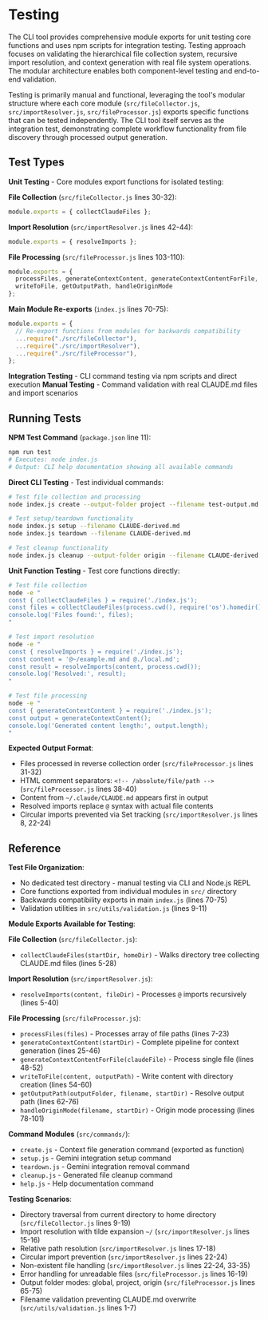 <!-- Generated: 2025-07-13 00:00:00 UTC -->

# Testing

The CLI tool provides comprehensive module exports for unit testing core functions and uses npm scripts for integration testing. Testing approach focuses on validating the hierarchical file collection system, recursive import resolution, and context generation with real file system operations. The modular architecture enables both component-level testing and end-to-end validation.

Testing is primarily manual and functional, leveraging the tool's modular structure where each core module (`src/fileCollector.js`, `src/importResolver.js`, `src/fileProcessor.js`) exports specific functions that can be tested independently. The CLI tool itself serves as the integration test, demonstrating complete workflow functionality from file discovery through processed output generation.

## Test Types

**Unit Testing** - Core modules export functions for isolated testing:

**File Collection** (`src/fileCollector.js` lines 30-32):
```javascript
module.exports = { collectClaudeFiles };
```

**Import Resolution** (`src/importResolver.js` lines 42-44):
```javascript
module.exports = { resolveImports };
```

**File Processing** (`src/fileProcessor.js` lines 103-110):
```javascript
module.exports = {
  processFiles, generateContextContent, generateContextContentForFile,
  writeToFile, getOutputPath, handleOriginMode
};
```

**Main Module Re-exports** (`index.js` lines 70-75):
```javascript
module.exports = {
  // Re-export functions from modules for backwards compatibility
  ...require("./src/fileCollector"),
  ...require("./src/importResolver"), 
  ...require("./src/fileProcessor"),
};
```

**Integration Testing** - CLI command testing via npm scripts and direct execution
**Manual Testing** - Command validation with real CLAUDE.md files and import scenarios

## Running Tests

**NPM Test Command** (`package.json` line 11):
```bash
npm run test
# Executes: node index.js
# Output: CLI help documentation showing all available commands
```

**Direct CLI Testing** - Test individual commands:
```bash
# Test file collection and processing
node index.js create --output-folder project --filename test-output.md

# Test setup/teardown functionality  
node index.js setup --filename CLAUDE-derived.md
node index.js teardown --filename CLAUDE-derived.md

# Test cleanup functionality
node index.js cleanup --output-folder origin --filename CLAUDE-derived.md
```

**Unit Function Testing** - Test core functions directly:
```bash
# Test file collection
node -e "
const { collectClaudeFiles } = require('./index.js');
const files = collectClaudeFiles(process.cwd(), require('os').homedir());
console.log('Files found:', files);
"

# Test import resolution
node -e "
const { resolveImports } = require('./index.js');
const content = '@~/example.md and @./local.md';
const result = resolveImports(content, process.cwd());
console.log('Resolved:', result);
"

# Test file processing
node -e "
const { generateContextContent } = require('./index.js');
const output = generateContextContent();
console.log('Generated content length:', output.length);
"
```

**Expected Output Format**:
- Files processed in reverse collection order (`src/fileProcessor.js` lines 31-32)
- HTML comment separators: `<!-- /absolute/file/path -->` (`src/fileProcessor.js` lines 38-40)
- Content from `~/.claude/CLAUDE.md` appears first in output
- Resolved imports replace `@` syntax with actual file contents
- Circular imports prevented via Set tracking (`src/importResolver.js` lines 8, 22-24)

## Reference

**Test File Organization**:
- No dedicated test directory - manual testing via CLI and Node.js REPL
- Core functions exported from individual modules in `src/` directory
- Backwards compatibility exports in main `index.js` (lines 70-75)
- Validation utilities in `src/utils/validation.js` (lines 9-11)

**Module Exports Available for Testing**:

**File Collection** (`src/fileCollector.js`):
- `collectClaudeFiles(startDir, homeDir)` - Walks directory tree collecting CLAUDE.md files (lines 5-28)

**Import Resolution** (`src/importResolver.js`):
- `resolveImports(content, fileDir)` - Processes `@` imports recursively (lines 5-40)

**File Processing** (`src/fileProcessor.js`):
- `processFiles(files)` - Processes array of file paths (lines 7-23)
- `generateContextContent(startDir)` - Complete pipeline for context generation (lines 25-46)
- `generateContextContentForFile(claudeFile)` - Process single file (lines 48-52)
- `writeToFile(content, outputPath)` - Write content with directory creation (lines 54-60)
- `getOutputPath(outputFolder, filename, startDir)` - Resolve output path (lines 62-76)
- `handleOriginMode(filename, startDir)` - Origin mode processing (lines 78-101)

**Command Modules** (`src/commands/`):
- `create.js` - Context file generation command (exported as function)
- `setup.js` - Gemini integration setup command
- `teardown.js` - Gemini integration removal command
- `cleanup.js` - Generated file cleanup command
- `help.js` - Help documentation command

**Testing Scenarios**:
- Directory traversal from current directory to home directory (`src/fileCollector.js` lines 9-19)
- Import resolution with tilde expansion `~/` (`src/importResolver.js` lines 15-16)
- Relative path resolution (`src/importResolver.js` lines 17-18)
- Circular import prevention (`src/importResolver.js` lines 22-24)
- Non-existent file handling (`src/importResolver.js` lines 22-24, 33-35)
- Error handling for unreadable files (`src/fileProcessor.js` lines 16-19)
- Output folder modes: global, project, origin (`src/fileProcessor.js` lines 65-75)
- Filename validation preventing CLAUDE.md overwrite (`src/utils/validation.js` lines 1-7)